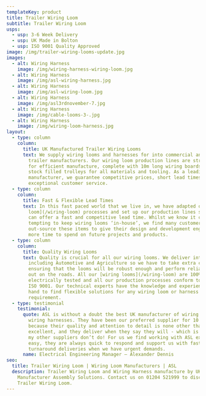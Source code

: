 ```yaml
---
templateKey: product
title: Trailer Wiring Loom
subtitle: Trailer Wiring Loom
usps:
  - usp: 3-6 Week Delivery
  - usp: UK Made in Bolton
  - usp: ISO 9001 Quality Approved
image: /img/trailer-wiring-looms-update.jpg
images:
  - alt: Wiring Harness
    image: /img/wiring-harness-wiring-loom.jpg
  - alt: Wiring Harness
    image: /img/asl-wiring-harness.jpg
  - alt: Wiring Harness
    image: /img/asl-wiring-loom.jpg
  - alt: Wiring Harness
    image: /img/asl3rdnovember-7.jpg
  - alt: Wiring Harness
    image: /img/cable-looms-3-.jpg
  - alt: Wiring Harness
    image: /img/wiring-loom-harness.jpg
layout:
  - type: column
    column:
      title: UK Manufactured Trailer Wiring Looms
      text: We supply wiring looms and harnesses for into commercial and domestic
        trailer manufacturers. Our wiring loom production lines are streamlined
        for efficient manufacture, complete with 10m long wiring boards and side
        stock filled trolleys for all materials and tooling. As a leading UK
        manufacturer, we guarantee competitive prices, short lead times and
        exceptional customer service.
  - type: column
    column:
      title: Fast & Flexible Lead Times
      text: In this fast paced world that we live in, we have adapted our [wiring
        loom](/wiring-loom) processes and set up our production lines so that we
        can offer a fast and competitive lead time. Whilst we know it can be
        tempting to keep wiring looms ‘in-house’, we find many customers
        out-source these items to give their design and development engineers
        more time to spend on future projects and products.
  - type: column
    column:
      title: Quality Wiring Looms
      text: Quality is crucial for all our wiring looms. We deliver into industries
        including Automotive and Agriculture so we have to take extra care
        ensuring that the looms will be robust enough and perform reliably when
        out on the roads. All our [wiring looms](/wiring-loom) are 100%
        electrically tested and all our production processes conform to Quality
        ISO 9001. Our technical experts have the knowledge and experience at
        hand to find flexible solutions for any wiring loom or harness
        requirement.
  - type: testimonial
    testimonial:
      quote: ASL is without a doubt the best UK manufacturer of wiring looms and
        wiring harnesses. They have been our preferred supplier for 10 years
        because their quality and attention to detail is none other than
        excellent, and they deliver when they say they will - which is something
        my other suppliers don’t do! For us we find working with ASL extremely
        easy, they are always quick to respond and support us with fast
        turnaround deliveries when we have urgent demands.
      name: Electrical Engineering Manager – Alexander Dennis
seo:
  title: Trailer Wiring Loom | Wiring Loom Manufacturers | ASL
  description: Trailer Wiring Loom and Wiring Harness manufacture by UK
    Manufacturer Assembly Solutions. Contact us on 01204 521999 to discuss your
    Trailer Wiring Loom.
---
```

